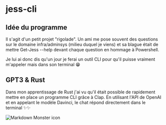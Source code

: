 # jess-cli

## Idée du programme

Il s'agit d'un petit projet "rigolade". Un ami me pose souvent des questions sur le domaine infra/adminsys (milieu duquel je viens) et sa blague était de mettre Get-Jess --help devant chaque question en hommage à Powershell.

Je lui ai donc dis qu'un jour je ferai un outil CLI pour qu'il puisse vraiment m'appeler mais dans son terminal 😁

## GPT3 & Rust

Dans mon apprentissage de Rust j'ai vu qu'il était possible de rapidement mettre en place un programme CLI grâce à Clap. En utilisant l'API de OpenAI et en appelant le modèle Davinci, le chat répond directement dans le terminal ✨✨ 

<img src="https://cdn.discordapp.com/attachments/830009390089764887/1059816277646004254/image.png"  
     alt="Markdown Monster icon"  
     style="float: left; margin-right: 10px;" />
     
     
